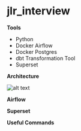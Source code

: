 # jlr_interview

**Tools**

- Python
- Docker Airflow
- Docker Postgres
- dbt Transformation Tool
- Superset

**Architecture**

![alt text]([http://url/to/img.png](https://github.com/mahdimostafa/jlr_interview/blob/main/architecture.png)https://github.com/mahdimostafa/jlr_interview/blob/main/architecture.png)


**Airflow**

**Superset**

**Useful Commands**
